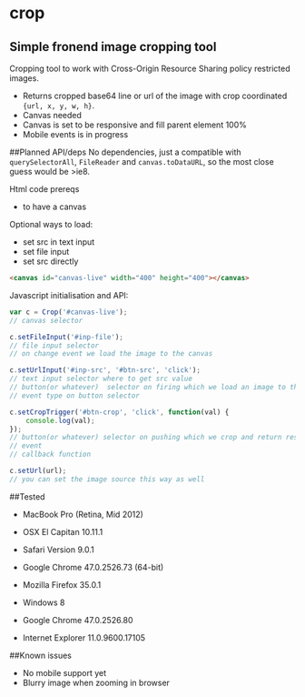 # crop
## Simple fronend image cropping tool
Cropping tool to work with Cross-Origin Resource Sharing policy restricted images.

- Returns cropped base64 line or url of the image with crop coordinated `{url, x, y, w, h}`.
- Canvas needed
- Canvas is set to be responsive and fill parent element 100%
- Mobile events is in progress


##Planned API/deps
No dependencies, just a compatible with `querySelectorAll`, `FileReader` and `canvas.toDataURL`,
so the most close guess would be >ie8.

Html code prereqs
- to have a canvas

Optional ways to load:
- set src in text input
- set file input
- set src directly

```html
<canvas id="canvas-live" width="400" height="400"></canvas>
```

Javascript initialisation and API:
```javascript
var c = Crop('#canvas-live');
// canvas selector

c.setFileInput('#inp-file');
// file input selector
// on change event we load the image to the canvas

c.setUrlInput('#inp-src', '#btn-src', 'click');
// text input selector where to get src value
// button(or whatever)  selector on firing which we load an image to the canvas with image with src from previous text input
// event type on button selector

c.setCropTrigger('#btn-crop', 'click', function(val) {
    console.log(val);
});
// button(or whatever) selector on pushing which we crop and return result
// event
// callback function

c.setUrl(url);
// you can set the image source this way as well
```

##Tested
- MacBook Pro (Retina, Mid 2012)
- OSX El Capitan 10.11.1
- Safari Version 9.0.1
- Google Chrome 47.0.2526.73 (64-bit)
- Mozilla Firefox 35.0.1


- Windows 8
- Google Chrome 47.0.2526.80
- Internet Explorer 11.0.9600.17105

##Known issues
- No mobile support yet
- Blurry image when zooming in browser
